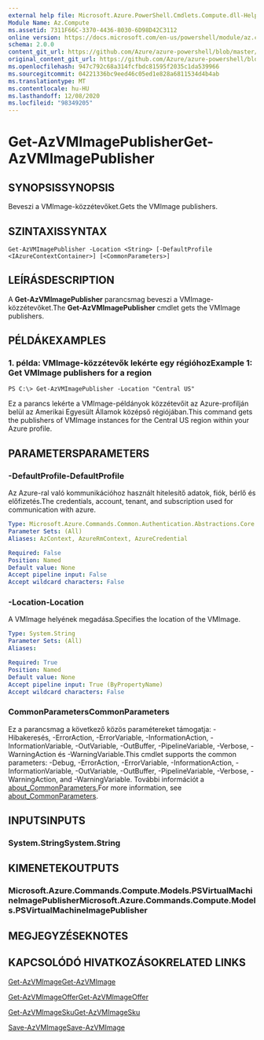 ```yaml
---
external help file: Microsoft.Azure.PowerShell.Cmdlets.Compute.dll-Help.xml
Module Name: Az.Compute
ms.assetid: 7311F66C-3370-4436-8030-6D98D42C3112
online version: https://docs.microsoft.com/en-us/powershell/module/az.compute/get-azvmimagepublisher
schema: 2.0.0
content_git_url: https://github.com/Azure/azure-powershell/blob/master/src/Compute/Compute/help/Get-AzVMImagePublisher.md
original_content_git_url: https://github.com/Azure/azure-powershell/blob/master/src/Compute/Compute/help/Get-AzVMImagePublisher.md
ms.openlocfilehash: 947c792c68a314fcfbdc81595f2035c1da539966
ms.sourcegitcommit: 04221336bc9eed46c05ed1e828a6811534d4b4ab
ms.translationtype: MT
ms.contentlocale: hu-HU
ms.lasthandoff: 12/08/2020
ms.locfileid: "98349205"
---
```

# <span data-ttu-id="00450-101">Get-AzVMImagePublisher</span><span class="sxs-lookup"><span data-stu-id="00450-101">Get-AzVMImagePublisher</span></span>

## <span data-ttu-id="00450-102">SYNOPSIS</span><span class="sxs-lookup"><span data-stu-id="00450-102">SYNOPSIS</span></span>
<span data-ttu-id="00450-103">Beveszi a VMImage-közzétevőket.</span><span class="sxs-lookup"><span data-stu-id="00450-103">Gets the VMImage publishers.</span></span>

## <span data-ttu-id="00450-104">SZINTAXIS</span><span class="sxs-lookup"><span data-stu-id="00450-104">SYNTAX</span></span>

```
Get-AzVMImagePublisher -Location <String> [-DefaultProfile <IAzureContextContainer>] [<CommonParameters>]
```

## <span data-ttu-id="00450-105">LEÍRÁS</span><span class="sxs-lookup"><span data-stu-id="00450-105">DESCRIPTION</span></span>
<span data-ttu-id="00450-106">A **Get-AzVMImagePublisher** parancsmag beveszi a VMImage-közzétevőket.</span><span class="sxs-lookup"><span data-stu-id="00450-106">The **Get-AzVMImagePublisher** cmdlet gets the VMImage publishers.</span></span>

## <span data-ttu-id="00450-107">PÉLDÁK</span><span class="sxs-lookup"><span data-stu-id="00450-107">EXAMPLES</span></span>

### <span data-ttu-id="00450-108">1. példa: VMImage-közzétevők lekérte egy régióhoz</span><span class="sxs-lookup"><span data-stu-id="00450-108">Example 1: Get VMImage publishers for a region</span></span>
```
PS C:\> Get-AzVMImagePublisher -Location "Central US"
```

<span data-ttu-id="00450-109">Ez a parancs lekérte a VMImage-példányok közzétevőit az Azure-profilján belül az Amerikai Egyesült Államok középső régiójában.</span><span class="sxs-lookup"><span data-stu-id="00450-109">This command gets the publishers of VMImage instances for the Central US region within your Azure profile.</span></span>

## <span data-ttu-id="00450-110">PARAMETERS</span><span class="sxs-lookup"><span data-stu-id="00450-110">PARAMETERS</span></span>

### <span data-ttu-id="00450-111">-DefaultProfile</span><span class="sxs-lookup"><span data-stu-id="00450-111">-DefaultProfile</span></span>
<span data-ttu-id="00450-112">Az Azure-ral való kommunikációhoz használt hitelesítő adatok, fiók, bérlő és előfizetés.</span><span class="sxs-lookup"><span data-stu-id="00450-112">The credentials, account, tenant, and subscription used for communication with azure.</span></span>

```yaml
Type: Microsoft.Azure.Commands.Common.Authentication.Abstractions.Core.IAzureContextContainer
Parameter Sets: (All)
Aliases: AzContext, AzureRmContext, AzureCredential

Required: False
Position: Named
Default value: None
Accept pipeline input: False
Accept wildcard characters: False
```

### <span data-ttu-id="00450-113">-Location</span><span class="sxs-lookup"><span data-stu-id="00450-113">-Location</span></span>
<span data-ttu-id="00450-114">A VMImage helyének megadása.</span><span class="sxs-lookup"><span data-stu-id="00450-114">Specifies the location of the VMImage.</span></span>

```yaml
Type: System.String
Parameter Sets: (All)
Aliases:

Required: True
Position: Named
Default value: None
Accept pipeline input: True (ByPropertyName)
Accept wildcard characters: False
```

### <span data-ttu-id="00450-115">CommonParameters</span><span class="sxs-lookup"><span data-stu-id="00450-115">CommonParameters</span></span>
<span data-ttu-id="00450-116">Ez a parancsmag a következő közös paramétereket támogatja: -Hibakeresés, -ErrorAction, -ErrorVariable, -InformationAction, -InformationVariable, -OutVariable, -OutBuffer, -PipelineVariable, -Verbose, -WarningAction és -WarningVariable.</span><span class="sxs-lookup"><span data-stu-id="00450-116">This cmdlet supports the common parameters: -Debug, -ErrorAction, -ErrorVariable, -InformationAction, -InformationVariable, -OutVariable, -OutBuffer, -PipelineVariable, -Verbose, -WarningAction, and -WarningVariable.</span></span> <span data-ttu-id="00450-117">További információt a [about_CommonParameters.](http://go.microsoft.com/fwlink/?LinkID=113216)</span><span class="sxs-lookup"><span data-stu-id="00450-117">For more information, see [about_CommonParameters](http://go.microsoft.com/fwlink/?LinkID=113216).</span></span>

## <span data-ttu-id="00450-118">INPUTS</span><span class="sxs-lookup"><span data-stu-id="00450-118">INPUTS</span></span>

### <span data-ttu-id="00450-119">System.String</span><span class="sxs-lookup"><span data-stu-id="00450-119">System.String</span></span>

## <span data-ttu-id="00450-120">KIMENETEK</span><span class="sxs-lookup"><span data-stu-id="00450-120">OUTPUTS</span></span>

### <span data-ttu-id="00450-121">Microsoft.Azure.Commands.Compute.Models.PSVirtualMachineImagePublisher</span><span class="sxs-lookup"><span data-stu-id="00450-121">Microsoft.Azure.Commands.Compute.Models.PSVirtualMachineImagePublisher</span></span>

## <span data-ttu-id="00450-122">MEGJEGYZÉSEK</span><span class="sxs-lookup"><span data-stu-id="00450-122">NOTES</span></span>

## <span data-ttu-id="00450-123">KAPCSOLÓDÓ HIVATKOZÁSOK</span><span class="sxs-lookup"><span data-stu-id="00450-123">RELATED LINKS</span></span>

[<span data-ttu-id="00450-124">Get-AzVMImage</span><span class="sxs-lookup"><span data-stu-id="00450-124">Get-AzVMImage</span></span>](./Get-AzVMImage.md)

[<span data-ttu-id="00450-125">Get-AzVMImageOffer</span><span class="sxs-lookup"><span data-stu-id="00450-125">Get-AzVMImageOffer</span></span>](./Get-AzVMImageOffer.md)

[<span data-ttu-id="00450-126">Get-AzVMImageSku</span><span class="sxs-lookup"><span data-stu-id="00450-126">Get-AzVMImageSku</span></span>](./Get-AzVMImageSku.md)

[<span data-ttu-id="00450-127">Save-AzVMImage</span><span class="sxs-lookup"><span data-stu-id="00450-127">Save-AzVMImage</span></span>](./Save-AzVMImage.md)


